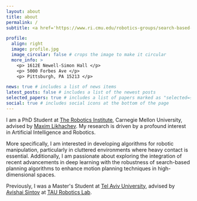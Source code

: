 ```yaml
---
layout: about
title: about
permalink: /
subtitle: <a href='https://www.ri.cmu.edu/robotics-groups/search-based-planning-laboratory/'>Search-based Planning Lab (SBPL)</a>. <a href='https://www.ri.cmu.edu'>Robotics Institute</a>. <a href='https://www.cmu.edu'>Carnegie Mellon University</a>.

profile:
  align: right
  image: profile.jpg
  image_circular: false # crops the image to make it circular
  more_info: >
    <p> 1612E Newell-Simon Hall </p>
    <p> 5000 Forbes Ave </p>
    <p> Pittsburgh, PA 15213 </p>

news: true # includes a list of news items
latest_posts: false # includes a list of the newest posts
selected_papers: true # includes a list of papers marked as "selected={true}"
social: true # includes social icons at the bottom of the page
---
```


I am a PhD Student at <a href='https://www.ri.cmu.edu'>The Robotics Institute</a>, Carnegie Mellon University, advised by <a href='https://www.cs.cmu.edu/~maxim/'>Maxim Likhachev</a>.
My research is driven by a profound interest in Artificial Intelligence and Robotics.

More specifically, I am interested in developing algorithms for robotic manipulation, particularly in cluttered environments where heavy contact is essential.
Additionally, I am passionate about exploring the integration of recent advancements in deep learning with the robustness of search-based planning algorithms to enhance motion planning techniques in high-dimensional spaces.

Previously, I was a Master's Student at <a href='https://english.tau.ac.il/'>Tel Aviv University</a>, advised by <a href='http://web2.eng.tau.ac.il/wtest/Avishailab/index.php/sintov/'>Avishai Sintov</a> at <a href='http://web2.eng.tau.ac.il/wtest/Avishailab/'>TAU Robotics Lab</a>.
